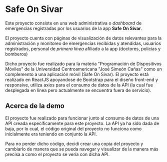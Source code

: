 # Safe On Sivar
Este proyecto consiste en una web administrativa o _dashboard_ de emergencias registradas por los usuarios de la app <b>Safe On Sivar</b>. 

El proyecto cuenta con páginas de visualización de datos relevantes para la administración y monitoreo de emergencias recibidas y atendidas, usuarios registrados, personal de _primera línea_ afiliado a la app (doctores, policías y bomberos)

Dicho proyecto fue realizado para la materia "Programación de Dispositivos Móviles" de la Universidad Centroamericana "José Simeón Cañas" como un complemento a una aplicación móvil (Safe On Sivar). El proyecto está realizado en ReactJS apoyandose de Bootstrap para el diseño front-end y responsive, utiliza axios para el consumo de datos de la API (la cual fue desplegada en línea pero actualmente se encuentra fuera de servicio).

## Acerca de la demo 
El proyecto fue realizado para funcionar junto al consumo de datos de una API creada específicamente para este proyecto. La API ya ha sido dada de baja, por lo cual, el código original del proyecto no funciona como inicialmente era teniendo en conjunto la API. 

Para no perder dicho código, decidí crear una copia del proyecto y cambiarlo de manera que se pueda navegar y visualizar de la manera más precisa a como el proyecto se vería con dicha API.